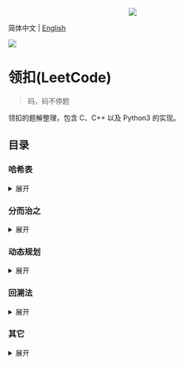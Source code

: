 <p align="center"><img src="https://leetcode.com/static/images/LeetCode_Sharing.png"></p>

简体中文 | [English](README_EN.md)

![](https://img.shields.io/badge/license-MIT-000000.svg?style=flat)

领扣(LeetCode)
=============
> 码，码不停题

领扣的题解整理，包含 C、C++ 以及 Python3 的实现。

## 目录
### 哈希表
<details>
<summary>展开</summary>

* :+1: [两数之和](Python3/0001._Two_Sum.py)
* :+1: [无重复字符的最长子串](Python3/0003._Longest_Substring_Without_Repeating_Characters.py)
    - 提示：滑动窗口。
* []()

</details>

### 分而治之
<details>
<summary>展开</summary>

* :+1: [寻找两个有序数组的中位数](Python3/0004._Median_of_Two_Sorted_Arrays.py) :trollface:
    - 提示：将奇、偶长度的数组合并成一种情况。
    - 进阶：除了分而治之，试想另外的解决方案。
* :+1: [合并K个排序链表](Python3/0023._Merge_k_Sorted_Lists.py) :trollface:
* []()

</details>

### 动态规划
<details>
<summary>展开</summary>

* :+1: [正则表达式匹配](Python3/0010._Regular_Expression_Matching.py) :trollface:
* :+1: [最长有效括号](Python3/0032._Longest_Valid_Parentheses.py) :trollface:
* []()

</details>

### 回溯法
<details>
<summary>展开</summary>

* :+1: [电话号码的字母组合](Python3/0017._Letter_Combinations_of_a_Phone_Number.py)
* :+1: [括号生成](Python3/0022._Generate_Parentheses.py)
* []()

</details>

### 其它
<details>
<summary>展开</summary>

* :+1: [两数相加](Python3/0002._Add_Two_Numbers.py)
    - 提示：设置虚拟结点。
* :+1: [最长回文子串](Python3/0005._Longest_Palindromic_Substring.py)
    - 提示：考虑奇、偶长度的子串。
* :+1: [盛最多水的容器](Python3/0011._Container_With_Most_Water.py)
    - 提示：设置两端点。
* :+1: [三数之和](Python3/0015._3Sum.py)
    - 提示：设置两端点。
* :+1: [删除链表的倒数第N个节点](Python3/0019._Remove_Nth_Node_From_End_of_List.py)
    - 进阶：限制只扫描一趟。
* :+1: [有效的括号](Python3/0020._Valid_Parentheses.py)
    - 提示：栈的应用。
* :+1: [合并两个有序链表](Python3/0021._Merge_Two_Sorted_Lists.py)
    - 提示：设置虚拟结点。
* :+1: [下一个排列](Python3/0031._Next_Permutation.py)
    - 提示：十四世纪数学天才**斯里尼瓦瑟·拉马努金**提出了*字典序的下一个排列*的算法。
* :+1: [搜索旋转排序数组](Python3/0033._Search_in_Rotated_Sorted_Array.py)
    - 提示：二分搜索，考虑 `target` 与 `nums[mid]` 是否在左或右的有序数组内。
* []()

</details>